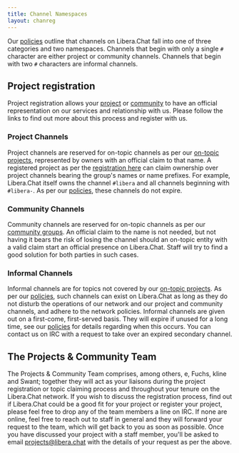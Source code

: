 ```yaml
---
title: Channel Namespaces
layout: chanreg
---
```


Our [policies](/policies) outline that channels on Libera.Chat fall into one
of three categories and two namespaces. Channels that begin with only a single
`#` character are either project or community channels. Channels that begin
with two `#` characters are informal channels.

## Project registration

Project registration allows your [project](/chanreg/registration-projects) or
[community](/chanreg/registration-projects) to have an official representation
on our services and relationship with us. Please follow the links to find out
more about this process and register with us.

### Project Channels

Project channels are reserved for on-topic channels as per our
[on-topic projects](/chanreg/registration-projects), represented by owners with
an official claim to that name. A registered project as per the
[registration here](/chanreg/registration-projects) can
claim ownership over project channels bearing the group's names or name
prefixes. For example, Libera.Chat itself owns the channel `#libera` and all
channels beginning with `#libera-`. As per our [policies](/policies), these
channels do not expire.

### Community Channels

Community channels are reserved for on-topic channels as per our
[community groups](/chanreg/registration-communities).
An official claim to the name is not needed, but not having it bears the risk
of losing the channel should an on-topic entity with a valid claim start an
official presence on Libera.Chat. Staff will try to find a good solution for
both parties in such cases.

### Informal Channels

Informal channels are for topics not covered by our
[on-topic projects](/chanreg/registration-projects). As per our [policies](/policies),
such channels can exist on Libera.Chat as long as they do not disturb the
operations of our network and our project and community channels, and adhere
to the network policies. Informal channels are given out on a first-come,
first-served basis. They will expire if unused for a long time, see our
[policies](/policies) for details regarding when this occurs. You can
contact us on IRC with a request to take over an expired secondary channel.

## The Projects & Community Team

The Projects & Community Team comprises, among others, e, Fuchs, kline
and Swant; together they will act as your liaisons during the project
registration or topic claiming process and throughout your tenure on the
Libera.Chat network. If you wish to discuss the registration process, find out
if Libera.Chat could be a good fit for your project or register your project,
please feel free to drop any of the team members a line on IRC. If none are
online, feel free to reach out to staff in general and they will forward your
request to the team, which will get back to you as soon as possible. Once you
have discussed your project with a staff member, you'll be asked to email
<projects@libera.chat> with the details of your request as per the above.
